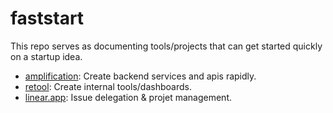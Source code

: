 # faststart
This repo serves as documenting tools/projects that can get started
quickly on a startup idea.

- [amplification](https://github.com/amplication/amplication): Create backend services and apis rapidly.
- [retool](https://retool.com): Create internal tools/dashboards.
- [linear.app](https://linear.app): Issue delegation & projet management.